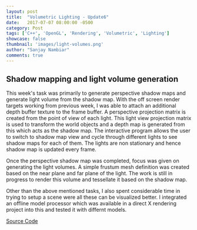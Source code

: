 ```yaml
---
layout: post
title:  "Volumetric Lighting - Update6"
date:   2017-07-07 08:00:00 -0500
category: Post
tags: ['C++', 'OpenGL', 'Rendering', 'Volumetric', 'Lighting']
showcase: false
thumbnail: 'images/light-volumes.png'
author: "Sanjay Nambiar"
comments: true
---
```


## Shadow mapping and light volume generation

This week's task was primarily to generate perspective shadow maps and generate light volume from the shadow map. With the off screen render targets
working from previous week, I was able to attach an additional depth buffer texture to the frame buffer. A perspective projection matrix is created
from the point of view of each light. This light view projection matrix is used to transform the world objects and a depth map is generated from this which
acts as the shadow map. The interactive program allows the user to switch to shadow map view and cycle through different lights to see shadow maps for each
of them. The lights are non stationary and hence shadow map is updated every frame.

Once the perspective shadow map was completed, focus was given on generating the light volumes. A simple frustum mesh definition was created based on the near
plane and far plane of the light. The work is still in progress to render this volume and tessellate it based on the shadow map.

Other than the above mentioned tasks, I also spent considerable time in trying to setup a scene were all these can be visualized better. I integrated an offline
model processor which was available in a direct X rendering project into this and tested it with differnt models.

[Source Code](https://github.com/sanjay-nambiar/RenderingDemos/tree/master/source/Demos/OpenGL/VolumetricLighting)
